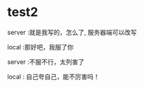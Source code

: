 test2
=====

server :就是我写的，怎么了, 服务器端可以改写

local :那好吧，我服了你


server :不服不行，太列害了

local : 自己夸自己，能不厉害吗！

